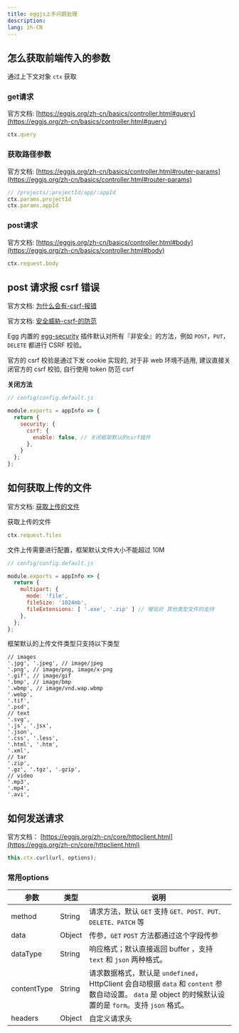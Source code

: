 ```yaml
---
title: eggjs上手问题处理
description: 
lang: zh-CN
---
```


## 怎么获取前端传入的参数

通过上下文对象 `ctx` 获取

### get请求

官方文档: [https://eggjs.org/zh-cn/basics/controller.html#query](https://eggjs.org/zh-cn/basics/controller.html#query)

```js
ctx.query
```

### 获取路径参数

官方文档: [https://eggjs.org/zh-cn/basics/controller.html#router-params](https://eggjs.org/zh-cn/basics/controller.html#router-params)

```js
// /projects/:projectId/app/:appId
ctx.params.projectId
ctx.params.appId
```

### post请求

官方文档: [https://eggjs.org/zh-cn/basics/controller.html#body](https://eggjs.org/zh-cn/basics/controller.html#body)

```js
ctx.request.body
```

## post 请求报 csrf 错误

官方文档: [为什么会有-csrf-报错](https://eggjs.org/zh-cn/faq.html#为什么会有-csrf-报错)

官方文档: [安全威胁-csrf-的防范](https://eggjs.org/zh-cn/core/security.html#安全威胁-csrf-的防范)

Egg 内置的 [egg-security](https://github.com/eggjs/egg-security/) 插件默认对所有『非安全』的方法，例如 `POST`，`PUT`，`DELETE` 都进行 CSRF 校验。

官方的 csrf 校验是通过下发 cookie 实现的, 对于非 web 环境不适用, 建议直接关闭官方的 csrf 校验, 自行使用 token 防范 csrf

**关闭方法**

```js
// config/config.default.js

module.exports = appInfo => {
  return {
    security: {
      csrf: {
        enable: false, // 关闭框架默认的csrf插件
      },
    }
  };
};

```

## 如何获取上传的文件

官方文档: [获取上传的文件](https://eggjs.org/zh-cn/basics/controller.html#获取上传的文件)

获取上传的文件

```js
ctx.request.files
```

文件上传需要进行配置，框架默认文件大小不能超过 10M

```js
// config/config.default.js

module.exports = appInfo => {
  return {
    multipart: {
      mode: 'file',
      fileSize: '1024mb',
      fileExtensions: [ '.exe', '.zip' ] // 增加对 其他类型文件的支持
    },
  };
};

```

框架默认的上传文件类型只支持以下类型

```
// images
'.jpg', '.jpeg', // image/jpeg
'.png', // image/png, image/x-png
'.gif', // image/gif
'.bmp', // image/bmp
'.wbmp', // image/vnd.wap.wbmp
'.webp',
'.tif',
'.psd',
// text
'.svg',
'.js', '.jsx',
'.json',
'.css', '.less',
'.html', '.htm',
'.xml',
// tar
'.zip',
'.gz', '.tgz', '.gzip',
// video
'.mp3',
'.mp4',
'.avi',
```

## 如何发送请求

官方文档： [https://eggjs.org/zh-cn/core/httpclient.html](https://eggjs.org/zh-cn/core/httpclient.html)

```js
this.ctx.curl(url, options);
```

### 常用options

| 参数        | 类型   | 说明                                                         |
| ----------- | ------ | ------------------------------------------------------------ |
| method      | String | 请求方法，默认 `GET` 支持 `GET、POST、PUT、DELETE、PATCH` 等 |
| data        | Object | 传参，`GET` `POST` 方法都通过这个字段传参                    |
| dataType    | String | 响应格式；默认直接返回 buffer ，支持 `text` 和 `json` 两种格式。 |
| contentType | String | 请求数据格式，默认是 `undefined`，HttpClient 会自动根据 `data` 和 `content` 参数自动设置。 `data` 是 object 的时候默认设置的是 `form`。支持 `json` 格式。 |
| headers     | Object | 自定义请求头                                                 |

